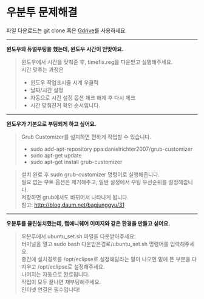 # 우분투 문제해결

파일 다운로드는 git clone 혹은 [Gdrive]를 사용하세요.  

___

**윈도우와 듀얼부팅을 했는데, 윈도우 시간이 안맞아요.**
> 윈도우에서 시간을 맞춰준 후, timefix.reg을 다운받고 실행해주세요.  
> 시간 맞추는 과정은  
> + 윈도우 작업표시줄 시계 우클릭   
> + 날짜/시간 설정   
> + 자동으로 시간 설정 옵션 체크 해제 후 다시 체크  
> + 시간 맞춰진거 확인 순서입니다.

---

**윈도우가 기본으로 부팅되게 하고 싶어요.**
> Grub Customizer를 설치하면 편하게 작업할 수 있습니다.  
> + sudo add-apt-repository ppa:danielrichter2007/grub-customizer
> + sudo apt-get update
> + sudo apt-get install grub-customizer

> 설치 완료 후 sudo grub-customizer 명령어로 실행해줍니다.  
> 필요 없는 부트 옵션은 제거해주고, 일반 설정에서 부팅 우선순위를 설정해줍니다.  
> 저장하면 grub에서도 바뀌어서 나타나게 됩니다.  
> 참고: http://blog.daum.net/bagjunggyu/31

---

**우분투를 클린설치했는데, 랩애니웨어 이미지와 같은 환경을 만들고 싶어요.**
> 우분투에서 ubuntu_set.sh 파일을 다운받아주세요.  
> 터미널을 열고 sudo bash 다운받은경로/ubuntu_set.sh 명령어를 입력해주세요.  
> 중간에 설치경로를 /opt/eclipse로 설정해달라는 말이 나오면 밑에 뜬 부분을 다 지우고 /opt/eclipse로 설정해주세요.  
> 나머지는 자동으로 완료됩니다.  
> 작업이 모두 끝나면 재부팅해주세요.  
> 인터넷 연결은 필수입니다!

[Gdrive]: https://drive.google.com/open?id=1_MWAo0QWbtb32Ih0fluN2qLVeLxNuIM_
